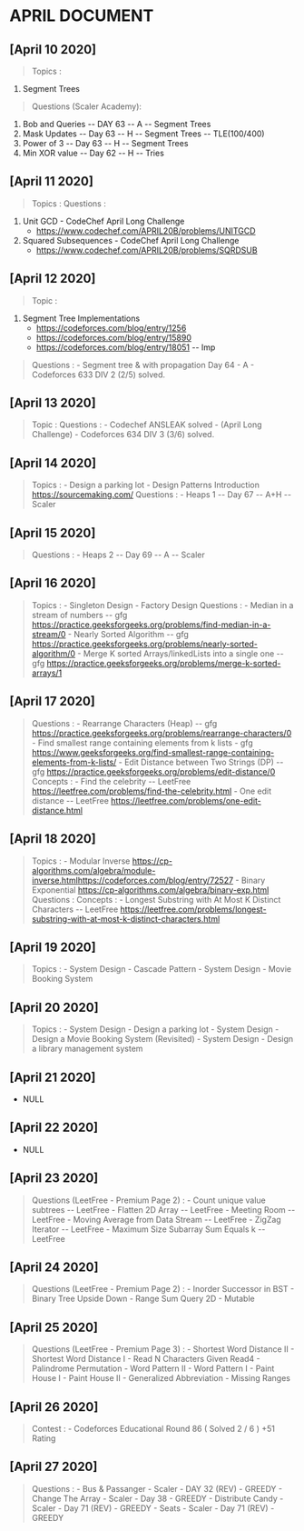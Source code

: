 # APRIL DOCUMENT

## [April 10 2020]

> Topics :

1. Segment Trees

> Questions (Scaler Academy):

1. Bob and Queries  -- DAY 63 -- A -- Segment Trees
2. Mask Updates     -- Day 63 -- H -- Segment Trees -- TLE(100/400)
3. Power of 3       -- Day 63 -- H -- Segment Trees
4. Min XOR value    -- Day 62 -- H -- Tries

## [April 11 2020]

> Topics :
> Questions :

1. Unit GCD - CodeChef April Long Challenge
   - <https://www.codechef.com/APRIL20B/problems/UNITGCD>
2. Squared Subsequences - CodeChef April Long Challenge
   - <https://www.codechef.com/APRIL20B/problems/SQRDSUB>

## [April 12 2020]

> Topic :

1. Segment Tree Implementations
    - <https://codeforces.com/blog/entry/1256>
    - <https://codeforces.com/blog/entry/15890>
    - <https://codeforces.com/blog/entry/18051> -- Imp

> Questions :
    - Segment tree & with propagation Day 64 - A
    - Codeforces 633 DIV 2 (2/5) solved.

## [April 13 2020]

> Topic :
> Questions :
    - Codechef ANSLEAK solved - (April Long Challenge)
    - Codeforces 634 DIV 3 (3/6) solved.

## [April 14 2020]

> Topics :
    - Design a parking lot
    - Design Patterns Introduction <https://sourcemaking.com/>
> Questions :
    - Heaps 1   -- Day 67 -- A+H -- Scaler

## [April 15 2020]

> Questions :
    - Heaps 2    -- Day 69 -- A -- Scaler

## [April 16 2020]

> Topics :
    - Singleton Design
    - Factory Design
> Questions :
    - Median in a stream of numbers  -- gfg <https://practice.geeksforgeeks.org/problems/find-median-in-a-stream/0>
    - Nearly Sorted Algorithm -- gfg <https://practice.geeksforgeeks.org/problems/nearly-sorted-algorithm/0>
    - Merge K sorted Arrays/linkedLists into a single one -- gfg <https://practice.geeksforgeeks.org/problems/merge-k-sorted-arrays/1>

## [April 17 2020]

> Questions :
    - Rearrange Characters (Heap) -- gfg <https://practice.geeksforgeeks.org/problems/rearrange-characters/0>
    - Find smallest range containing elements from k lists - gfg <https://www.geeksforgeeks.org/find-smallest-range-containing-elements-from-k-lists/>
    - Edit Distance between Two Strings (DP) -- gfg <https://practice.geeksforgeeks.org/problems/edit-distance/0>
> Concepts :
    - Find the celebrity -- LeetFree <https://leetfree.com/problems/find-the-celebrity.html>
    - One edit distance -- LeetFree <https://leetfree.com/problems/one-edit-distance.html>

## [April 18 2020]

> Topics :
    - Modular Inverse <https://cp-algorithms.com/algebra/module-inverse.html><https://codeforces.com/blog/entry/72527>
    - Binary Exponential <https://cp-algorithms.com/algebra/binary-exp.html>
> Questions :
> Concepts :
    - Longest Substring with At Most K Distinct Characters -- LeetFree <https://leetfree.com/problems/longest-substring-with-at-most-k-distinct-characters.html>

## [April 19 2020]

> Topics :
    - System Design - Cascade Pattern
    - System Design - Movie Booking System

## [April 20 2020]

> Topics :
    - System Design - Design a parking lot
    - System Design - Design a Movie Booking System (Revisited)
    - System Design - Design a library management system

## [April 21 2020]

- NULL

## [April 22 2020]

- NULL

## [April 23 2020]

> Questions (LeetFree - Premium Page 2) :
    - Count unique value subtrees -- LeetFree
    - Flatten 2D Array -- LeetFree
    - Meeting Room -- LeetFree
    - Moving Average from Data Stream -- LeetFree
    - ZigZag Iterator -- LeetFree
    - Maximum Size Subarray Sum Equals k -- LeetFree

## [April 24 2020]

> Questions (LeetFree - Premium Page 2) :
    - Inorder Successor in BST
    - Binary Tree Upside Down
    - Range Sum Query 2D - Mutable

## [April 25 2020]

> Questions (LeetFree - Premium Page 3) :
    - Shortest Word Distance II
    - Shortest Word Distance I
    - Read N Characters Given Read4
    - Palindrome Permutation
    - Word Pattern II
    - Word Pattern I
    - Paint House I
    - Paint House II
    - Generalized Abbreviation
    - Missing Ranges

## [April 26 2020]

> Contest :
    - Codeforces Educational Round 86 ( Solved 2 / 6 ) +51 Rating

## [April 27 2020]

> Questions :
    - Bus & Passanger  - Scaler - DAY 32 (REV) - GREEDY
    - Change The Array - Scaler - Day 38       - GREEDY
    - Distribute Candy - Scaler - Day 71 (REV) - GREEDY
    - Seats            - Scaler - Day 71 (REV) - GREEDY